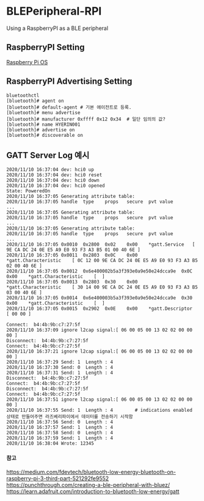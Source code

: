 # BLEPeripheral-RPI
Using a RaspberryPI as a BLE peripheral

## RaspberryPI Setting

[Raspberry Pi OS](https://www.raspberrypi.com/software/operating-systems/)

## RaspberryPI Advertising Setting 

```
bluetoothctl 
[bluetooth]# agent on 
[bluetooth]# default-agent # 기본 에이전트로 등록. 
[bluetooth]# menu advertise 
[bluetooth]# manufacturer 0xffff 0x12 0x34  # 일단 임의의 값?
[bluetooth]# name HYERIN001
[bluetooth]# advertise on
[bluetooth]# discoverable on
```

## GATT Server Log 예시
```
2020/11/10 16:37:04 dev: hci0 up
2020/11/10 16:37:04 dev: hci0 reset
2020/11/10 16:37:04 dev: hci0 down
2020/11/10 16:37:04 dev: hci0 opened
State: PoweredOn
2020/11/10 16:37:05 Generating attribute table:
2020/11/10 16:37:05 handle	type	props	secure	pvt	value
...
2020/11/10 16:37:05 Generating attribute table:
2020/11/10 16:37:05 handle	type	props	secure	pvt	value
...
2020/11/10 16:37:05 Generating attribute table:
2020/11/10 16:37:05 handle	type	props	secure	pvt	value
...
2020/11/10 16:37:05 0x0010	0x2800	0x02	0x00	*gatt.Service	[ 9E CA DC 24 0E E5 A9 E0 93 F3 A3 B5 01 00 40 6E ]
2020/11/10 16:37:05 0x0011	0x2803	0x0C	0x00	*gatt.Characteristic	[ 0C 12 00 9E CA DC 24 0E E5 A9 E0 93 F3 A3 B5 02 00 40 6E ]
2020/11/10 16:37:05 0x0012	0x6e400002b5a3f393e0a9e50e24dcca9e	0x0C	0x00	*gatt.Characteristic	[  ]
2020/11/10 16:37:05 0x0013	0x2803	0x30	0x00	*gatt.Characteristic	[ 30 14 00 9E CA DC 24 0E E5 A9 E0 93 F3 A3 B5 03 00 40 6E ]
2020/11/10 16:37:05 0x0014	0x6e400003b5a3f393e0a9e50e24dcca9e	0x30	0x00	*gatt.Characteristic	[  ]
2020/11/10 16:37:05 0x0015	0x2902	0x0E	0x00	*gatt.Descriptor	[ 00 00 ]

Connect:  b4:4b:9b:c7:27:5f
2020/11/10 16:37:09 ignore l2cap signal:[ 06 00 05 00 13 02 02 00 00 00 ]
Disconnect:  b4:4b:9b:c7:27:5f
Connect:  b4:4b:9b:c7:27:5f
2020/11/10 16:37:21 ignore l2cap signal:[ 06 00 05 00 13 02 02 00 00 00 ]
2020/11/10 16:37:29 Send: 1  Length : 4
2020/11/10 16:37:30 Send: 0  Length : 4
2020/11/10 16:37:31 Send: 1  Length : 4
Disconnect:  b4:4b:9b:c7:27:5f
Connect:  b4:4b:9b:c7:27:5f
Disconnect:  b4:4b:9b:c7:27:5f
Connect:  b4:4b:9b:c7:27:5f
2020/11/10 16:37:51 ignore l2cap signal:[ 06 00 05 00 13 02 02 00 00 00 ]
2020/11/10 16:37:55 Send: 1  Length : 4        # indications enabled 상태로 만들어주면 라즈베리파이에서 데이터를 전송하기 시작함
2020/11/10 16:37:56 Send: 0  Length : 4
2020/11/10 16:37:57 Send: 1  Length : 4
2020/11/10 16:37:58 Send: 0  Length : 4
2020/11/10 16:37:59 Send: 1  Length : 4
2020/11/10 16:38:04 Wrote: 12345     

```


#### 참고
https://medium.com/fdevtech/bluetooth-low-energy-bluetooth-on-raspberry-pi-3-third-part-521292fe9552
https://punchthrough.com/creating-a-ble-peripheral-with-bluez/
https://learn.adafruit.com/introduction-to-bluetooth-low-energy/gatt
